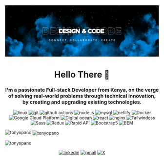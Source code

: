 ![](images/banner-1.png)

<h1 align="center">Hello There 👋</h1>
<h3 align="center">I'm a passionate Full-stack Developer from Kenya, on the verge of solving real-world problems through technical innovation, by creating and upgrading existing technologies. </h3>

<p align="center">
  <img alt="linux" src="https://img.shields.io/badge/-linux-FCC624?style=flat-square&logo=linux&logoColor=white">
  <img alt="git" src="https://img.shields.io/badge/-Git-F05032?style=flat-square&logo=git&logoColor=white" />
  <img alt="github actions" src="https://img.shields.io/badge/-Github_Actions-2088FF?style=flat-square&logo=github-actions&logoColor=white" />
  <img alt="node.js" src="https://img.shields.io/badge/-node.js-339933?style=flat-square&logo=node.js&logoColor=white">
  <img alt="mysql" src="https://img.shields.io/badge/-mysql-4479A1?style=flat-square&logo=mysql&logoColor=white">
  <img alt="netlify" src="https://img.shields.io/badge/-netlify-00C7B7?style=flat-square&logo=netlify&logoColor=white">
  <img alt="Docker" src="https://img.shields.io/badge/-Docker-46a2f1?style=flat-square&logo=docker&logoColor=white" />
  <img alt="Google Cloud Platform" src="https://img.shields.io/badge/-Google_Cloud_Platform-1a73e8?style=flat-square&logo=google-cloud&logoColor=white" />
  <img alt="Digital ocean" src="https://img.shields.io/badge/-Digital_ocean-0080FF?style=flat-square&logo=digital-ocean&logoColor=white" />
  <img alt="react" src="https://img.shields.io/badge/-react-1BB3A4?style=flat-square&logo=react&logoColor=white">
  <img alt="nginx" src="https://img.shields.io/badge/-nginx-009639?style=flat-square&logo=nginx&logoColor=white">
  <img alt="Tailwindcss" src="https://img.shields.io/badge/-Tailwindcss-06B6D4?style=flat-square&logo=Tailwindcss&logoColor=white">
  <img alt="Sass" src="https://img.shields.io/badge/-Sass-CC6699?style=flat-square&logo=Sass&logoColor=white">
  <img alt="Redux" src="https://img.shields.io/badge/-Redux-764ABC?style=flat-square&logo=Redux&logoColor=white">
  <img alt="Rapid API" src="https://img.shields.io/badge/-Rapid_API-0055DA?style=flat-square&logo=Rapid_API&logoColor=white">
  <img alt="Bootstrap5" src="https://img.shields.io/badge/-Bootstrap5-7952B3?style=flat-square&logo=Bootstrap5&logoColor=white">
  <img alt="BEM" src="https://img.shields.io/badge/-BEM-000000?style=flat-square&logo=BEM&logoColor=white">
  
<p><img align="left" src="https://github-readme-stats.vercel.app/api/top-langs?username=tonyopano&show_icons=true&locale=en&layout=compact&theme=gruvbox" alt="tonyopano" /></p>

<p>&nbsp;<img align="center" src="https://github-readme-stats.vercel.app/api?username=Tonyopano&show_icons=true&theme=gruvbox" alt="tonyopano" /></p>

<p><img align="center" src="https://github-readme-streak-stats.herokuapp.com/?user=tonyopano&show_icons=true&theme=gruvbox" alt="tonyopano" /></p>


<p align="center">
<a href="https://www.linkedin.com/in/tony-opano-285449232" target="blank"><img alt="linkedin" src="https://img.shields.io/badge/-linkedin-0A66C2?style=flat-square&logo=linkedin&logoColor=white"></a>
<a href=mailto:antonyopano@gmail.com alt=email target="_blank"><img alt="gmail" src="https://img.shields.io/badge/-gmail-EA4335?style=flat-square&logo=gmail&logoColor=white"></a>
<a href="https://twitter.com/tony_opano" target="blank"><img alt="X" src="https://img.shields.io/badge/-X-000000?style=flat-square&logo=X&logoColor=white"></a>
</p>
